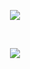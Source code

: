 <p align="center"><img src="https://komarev.com/ghpvc/?username=BlackD14&color=blueviolet&style=flat-square"></p><br>
<p align="center"><img src="https://github-readme-stats.vercel.app/api?username=BlackD14&show_icons=true&theme=dark&include_all_commits=true"></p>

